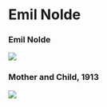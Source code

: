 # Emil Nolde


### Emil Nolde
<img src="https://64.media.tumblr.com/2c9edda3454f73b80a49437355d6b401/b3024c477f6c12bc-b8/s1280x1920/5355e0f725f90e6488a0f67d92acd30e583b4b81.jpg">

### Mother and Child, 1913
<img src="https://64.media.tumblr.com/7ea3511fc5aaef7beb814ec90971582d/a9b3c334423415f7-00/s1280x1920/57a478434ac018908d84383d6117687493072a48.jpg">


